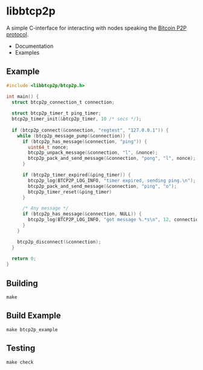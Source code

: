 # libbtcp2p

A simple C-interface for interacting with nodes speaking the [Bitcoin P2P protocol](https://en.bitcoin.it/wiki/Protocol_documentation).

* Documentation
* Examples

## Example

```c
#include <libbtcp2p/btcp2p.h>

int main() {
  struct btcp2p_connection_t connection;
  
  struct btcp2p_timer_t ping_timer;
  btcp2p_timer_init(&btcp2p_timer, 10 /* secs */);
  
  if (btcp2p_connect(&connection, "regtest", "127.0.0.1")) {
    while (btcp2p_message_pump(&connection)) {
      if (btcp2p_has_message(&connection, "ping")) {
        uint64_t nonce;
        btcp2p_unpack_message(&connection, "l", &nonce);
        btcp2p_pack_and_send_message(&connection, "pong", "l", nonce);
      }

      if (btcp2p_timer_expired(&ping_timer)) {
        btcp2p_log(BTCP2P_LOG_INFO, "timer expired, sending ping.\n");
        btcp2p_pack_and_send_message(&connection, "ping", "o");
        btcp2p_timer_reset(&ping_timer)
      }

      /* Any message */
      if (btcp2p_has_message(&connection, NULL)) {
        btcp2p_log(BTCP2P_LOG_INFO, "got message %.*s\n", 12, connection->message.header.command)
      }
    }

    btcp2p_disconnect(&connection);
  }
  
  return 0;
}
```

## Building

```
make
```

## Build Example

```
make btcp2p_example
```

## Testing

```
make check
```
